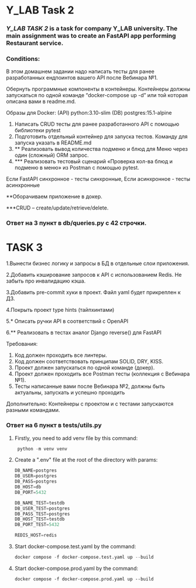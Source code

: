 # Y_LAB Task 2

### *__Y_LAB TASK 2__* is a task for company Y_LAB university. The main assignment was to create an FastAPI app performing Restaurant service.

### Conditions:

В этом домашнем задании надо написать тесты для ранее разработанных ендпоинтов вашего API после Вебинара №1.

Обернуть программные компоненты в контейнеры. Контейнеры должны запускаться по одной команде “docker-compose up -d” или
той которая описана вами в readme.md.

Образы для Docker:
(API) python:3.10-slim
(DB) postgres:15.1-alpine

1. Написать CRUD тесты для ранее разработанного API с помощью библиотеки pytest
2. Подготовить отдельный контейнер для запуска тестов. Команду для запуска указать в README.md
3. ** Реализовать вывод количества подменю и блюд для Меню через один (сложный) ORM запрос.
4. *** Реализовать тестовый сценарий «Проверка кол-ва блюд и подменю в меню» из Postman с помощью pytest.

Если FastAPI синхронное - тесты синхронные, Если асинхронное - тесты асинхронные

**Оборачиваем приложение в докер.

***CRUD – create/update/retrieve/delete.

### __Ответ на 3 пункт в db/queries.py с 42 строчки.__

# TASK 3
1.Вынести бизнес логику и запросы в БД в отдельные слои приложения.

2.Добавить кэширование запросов к API с использованием Redis. Не забыть про инвалидацию кэша.

3.Добавить pre-commit хуки в проект. Файл yaml будет прикреплен к ДЗ.

4.Покрыть проект type hints (тайпхинтами)

5.* Описать ручки API в соответствий c OpenAPI

6.** Реализовать в тестах аналог Django reverse() для FastAPI

Требования:
1. Код должен проходить все линтеры.
2. Код должен соответствовать принципам SOLID, DRY, KISS.
3. Проект должен запускаться по одной команде (докер).
4. Проект должен проходить все Postman тесты (коллекция с Вебинара №1).
5. Тесты написанные вами после Вебинара №2, должны быть актуальны, запускать и успешно проходить

Дополнительно:
Контейнеры с проектом и с тестами запускаются разными командами.

### __Ответ на 6 пункт в tests/utils.py__

1. Firstly, you need to add venv file by this command:
   ```python
    python -m venv venv
2. Create a ".env" file at the root of the directory with params:
   ```python
   DB_NAME=postgres
   DB_USER=postgres
   DB_PASS=postgres
   DB_HOST=db
   DB_PORT=5432

   DB_NAME_TEST=testdb
   DB_USER_TEST=postgres
   DB_PASS_TEST=postgres
   DB_HOST_TEST=testdb
   DB_PORT_TEST=5432

   REDIS_HOST=redis
3. Start docker-compose.test.yaml by the command:
      ```python
   docker compose -f docker-compose.test.yaml up --build
4. Start docker-compose.prod.yaml by the command:
   ```
   docker compose -f docker-compose.prod.yaml up --build

